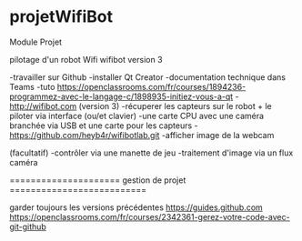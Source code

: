 # projetWifiBot

Module Projet


pilotage d'un robot Wifi wifibot version 3

-travailler sur Github
-installer Qt Creator
-documentation technique dans Teams
-tuto https://openclassrooms.com/fr/courses/1894236-programmez-avec-le-langage-c/1898935-initiez-vous-a-qt
-http://wifibot.com (version 3)
-récuperer les capteurs sur le robot + le piloter via interface (ou/et clavier)
-une carte CPU avec une caméra branchée via USB et une carte pour les capteurs
-https://github.com/heyb4r/wifibotlab.git
-afficher image de la webcam

(facultatif)
-contrôler via une manette de jeu
-traitement d'image via un flux caméra


===================== gestion de projet ==========================


garder toujours les versions précédentes
https://guides.github.com
https://openclassrooms.com/fr/courses/2342361-gerez-votre-code-avec-git-github
